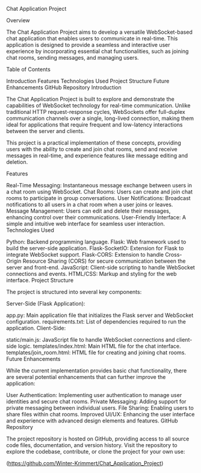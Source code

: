 Chat Application Project

Overview

The Chat Application Project aims to develop a versatile WebSocket-based chat application that enables users to communicate in real-time. This application is designed to provide a seamless and interactive user experience by incorporating essential chat functionalities, such as joining chat rooms, sending messages, and managing users.

Table of Contents

Introduction
Features
Technologies Used
Project Structure
Future Enhancements
GitHub Repository
Introduction

The Chat Application Project is built to explore and demonstrate the capabilities of WebSocket technology for real-time communication. Unlike traditional HTTP request-response cycles, WebSockets offer full-duplex communication channels over a single, long-lived connection, making them ideal for applications that require frequent and low-latency interactions between the server and clients.

This project is a practical implementation of these concepts, providing users with the ability to create and join chat rooms, send and receive messages in real-time, and experience features like message editing and deletion.

Features

Real-Time Messaging: Instantaneous message exchange between users in a chat room using WebSocket.
Chat Rooms: Users can create and join chat rooms to participate in group conversations.
User Notifications: Broadcast notifications to all users in a chat room when a user joins or leaves.
Message Management: Users can edit and delete their messages, enhancing control over their communications.
User-Friendly Interface: A simple and intuitive web interface for seamless user interaction.
Technologies Used

Python: Backend programming language.
Flask: Web framework used to build the server-side application.
Flask-SocketIO: Extension for Flask to integrate WebSocket support.
Flask-CORS: Extension to handle Cross-Origin Resource Sharing (CORS) for secure communication between the server and front-end.
JavaScript: Client-side scripting to handle WebSocket connections and events.
HTML/CSS: Markup and styling for the web interface.
Project Structure

The project is structured into several key components:

Server-Side (Flask Application):

app.py: Main application file that initializes the Flask server and WebSocket configuration.
requirements.txt: List of dependencies required to run the application.
Client-Side:

static/main.js: JavaScript file to handle WebSocket connections and client-side logic.
templates/index.html: Main HTML file for the chat interface.
templates/join_room.html: HTML file for creating and joining chat rooms.
Future Enhancements

While the current implementation provides basic chat functionality, there are several potential enhancements that can further improve the application:

User Authentication: Implementing user authentication to manage user identities and secure chat rooms.
Private Messaging: Adding support for private messaging between individual users.
File Sharing: Enabling users to share files within chat rooms.
Improved UI/UX: Enhancing the user interface and experience with advanced design elements and features.
GitHub Repository

The project repository is hosted on GitHub, providing access to all source code files, documentation, and version history. Visit the repository to explore the codebase, contribute, or clone the project for your own use:

(https://github.com/Winter-Krimmert/Chat_Application_Project)